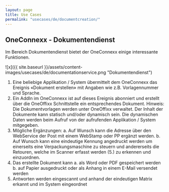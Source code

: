 ```yaml
---
layout: page
title: Use Cases
permalink: "usecases/de/documentcreation/"
---
```


## OneConnexx - Dokumentendienst 

Im Bereich Dokumentendienst bietet der OneConnexx einige interessante Funktionen.

![x]({{ site.baseurl }}/assets/content-images/usecases/de/documentationservice.png "Dokumentendienst")



1. Eine beliebige Applikation / System übermittelt dem OneConnexx das Ereignis «Dokument erstellen» mit Angaben wie z.B. Vorlagennummer und Sprache.
2. Ein AddIn im OneConnexx ist auf dieses Ereignis abonniert und erstellt über die OneOffixx Schnittstelle ein entsprechendes Dokument. Hinweis: Die Dokumentvorlagen werden unter OneOffixx verwaltet. Der Inhalt der Dokumente kann statisch und/oder dynamisch sein. Die dynamischen Daten werden beim Aufruf von der aufrufenden Applikation / System mitgegeben.
3. Mögliche Ergänzungen:
	a. Auf Wunsch kann die Adresse über den WebService der Post mit einem WebStamp oder PP ergänzt werden. 
	b. Auf Wunsch kann eine eindeutige Kennung angedruckt werden um einerseits eine Verpackungsmaschine zu steuern und andererseits die Retouren, welche im Scanner erfasst werden (5.) zu erkennen und einzuordnen.
4. Das erstellte Dokument kann
	a. als Word oder PDF gespeichert werden
	b. auf Papier ausgedruckt oder als Anhang in einem E-Mail versendet werden
5. Antworten werden eingescannt und anhand der eindeutigen Matrix erkannt und im System eingeordnet


